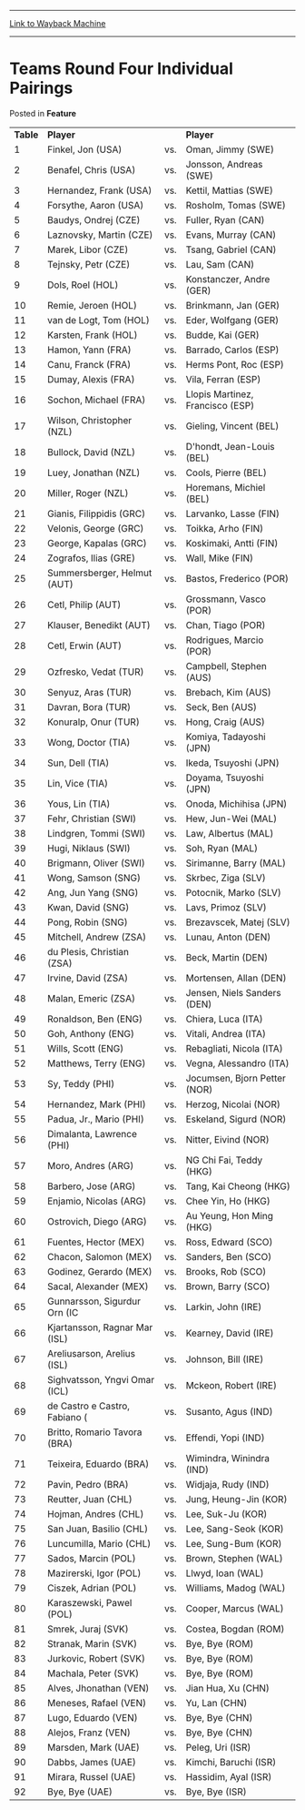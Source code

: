 
---
[Link to Wayback Machine](https://web.archive.org/web/20211202042911/https://magic.wizards.com/en/articles/archive/feature/teams-round-four-individual-pairings-2000-01-01)

[_metadata_:wayback_url]:- "https://magic.wizards.com/en/articles/archive/feature/teams-round-four-individual-pairings-2000-01-01"
[_metadata_:wayback_raw_url]:- "https://web.archive.org/web/20211202042911id_/https://magic.wizards.com/en/articles/archive/feature/teams-round-four-individual-pairings-2000-01-01"
[_metadata_:wayback_capture_timestamp]:- "2021-12-02 04:29:11+00:00"
[_metadata_:description]:- "Table Player Player 1 Finkel, Jon (USA) vs. Oman, Jimmy (SWE) 2 Benafel, Chris (USA) vs. Jonsson, Andreas (SWE) 3 Hernandez, Frank (USA) vs. Kettil, Mattias (SWE) 4 Forsythe, Aaron (USA) vs. Rosholm, Tomas (SWE) 5 Baudys, Ondrej (CZE) vs. Fuller, Ryan (CAN) 6 Laznovsky, Martin (CZE) vs. Evans, Murray (CAN) 7 Marek, Libor (CZE) vs. Tsang, Gabriel (CAN) 8 Tejnsky, Petr (CZE) vs."
[_metadata_:generator]:- "Drupal 7 (http://drupal.org)"
[_metadata_:publish_date]:- "2000-01-01"
---


Teams Round Four Individual Pairings
====================================



 Posted in **Feature**














|  |  |  |  |
| --- | --- | --- | --- |
| **Table** | **Player** |  | **Player** |
| 1 | Finkel, Jon (USA) | vs. | Oman, Jimmy (SWE) |
| 2 | Benafel, Chris (USA) | vs. | Jonsson, Andreas (SWE) |
| 3 | Hernandez, Frank (USA) | vs. | Kettil, Mattias (SWE) |
| 4 | Forsythe, Aaron (USA) | vs. | Rosholm, Tomas (SWE) |
| 5 | Baudys, Ondrej (CZE) | vs. | Fuller, Ryan (CAN) |
| 6 | Laznovsky, Martin (CZE) | vs. | Evans, Murray (CAN) |
| 7 | Marek, Libor (CZE) | vs. | Tsang, Gabriel (CAN) |
| 8 | Tejnsky, Petr (CZE) | vs. | Lau, Sam (CAN) |
| 9 | Dols, Roel (HOL) | vs. | Konstanczer, Andre (GER) |
| 10 | Remie, Jeroen (HOL) | vs. | Brinkmann, Jan (GER) |
| 11 | van de Logt, Tom (HOL) | vs. | Eder, Wolfgang (GER) |
| 12 | Karsten, Frank (HOL) | vs. | Budde, Kai (GER) |
| 13 | Hamon, Yann (FRA) | vs. | Barrado, Carlos (ESP) |
| 14 | Canu, Franck (FRA) | vs. | Herms Pont, Roc (ESP) |
| 15 | Dumay, Alexis (FRA) | vs. | Vila, Ferran (ESP) |
| 16 | Sochon, Michael (FRA) | vs. | Llopis Martinez, Francisco (ESP) |
| 17 | Wilson, Christopher (NZL) | vs. | Gieling, Vincent (BEL) |
| 18 | Bullock, David (NZL) | vs. | D'hondt, Jean-Louis (BEL) |
| 19 | Luey, Jonathan (NZL) | vs. | Cools, Pierre (BEL) |
| 20 | Miller, Roger (NZL) | vs. | Horemans, Michiel (BEL) |
| 21 | Gianis, Filippidis (GRC) | vs. | Larvanko, Lasse (FIN) |
| 22 | Velonis, George (GRC) | vs. | Toikka, Arho (FIN) |
| 23 | George, Kapalas (GRC) | vs. | Koskimaki, Antti (FIN) |
| 24 | Zografos, Ilias (GRE) | vs. | Wall, Mike (FIN) |
| 25 | Summersberger, Helmut (AUT) | vs. | Bastos, Frederico (POR) |
| 26 | Cetl, Philip (AUT) | vs. | Grossmann, Vasco (POR) |
| 27 | Klauser, Benedikt (AUT) | vs. | Chan, Tiago (POR) |
| 28 | Cetl, Erwin (AUT) | vs. | Rodrigues, Marcio (POR) |
| 29 | Ozfresko, Vedat (TUR) | vs. | Campbell, Stephen (AUS) |
| 30 | Senyuz, Aras (TUR) | vs. | Brebach, Kim (AUS) |
| 31 | Davran, Bora (TUR) | vs. | Seck, Ben (AUS) |
| 32 | Konuralp, Onur (TUR) | vs. | Hong, Craig (AUS) |
| 33 | Wong, Doctor (TIA) | vs. | Komiya, Tadayoshi (JPN) |
| 34 | Sun, Dell (TIA) | vs. | Ikeda, Tsuyoshi (JPN) |
| 35 | Lin, Vice (TIA) | vs. | Doyama, Tsuyoshi (JPN) |
| 36 | Yous, Lin (TIA) | vs. | Onoda, Michihisa (JPN) |
| 37 | Fehr, Christian (SWI) | vs. | Hew, Jun-Wei (MAL) |
| 38 | Lindgren, Tommi (SWI) | vs. | Law, Albertus (MAL) |
| 39 | Hugi, Niklaus (SWI) | vs. | Soh, Ryan (MAL) |
| 40 | Brigmann, Oliver (SWI) | vs. | Sirimanne, Barry (MAL) |
| 41 | Wong, Samson (SNG) | vs. | Skrbec, Ziga (SLV) |
| 42 | Ang, Jun Yang (SNG) | vs. | Potocnik, Marko (SLV) |
| 43 | Kwan, David (SNG) | vs. | Lavs, Primoz (SLV) |
| 44 | Pong, Robin (SNG) | vs. | Brezavscek, Matej (SLV) |
| 45 | Mitchell, Andrew (ZSA) | vs. | Lunau, Anton (DEN) |
| 46 | du Plesis, Christian (ZSA) | vs. | Beck, Martin (DEN) |
| 47 | Irvine, David (ZSA) | vs. | Mortensen, Allan (DEN) |
| 48 | Malan, Emeric (ZSA) | vs. | Jensen, Niels Sanders (DEN) |
| 49 | Ronaldson, Ben (ENG) | vs. | Chiera, Luca (ITA) |
| 50 | Goh, Anthony (ENG) | vs. | Vitali, Andrea (ITA) |
| 51 | Wills, Scott (ENG) | vs. | Rebagliati, Nicola (ITA) |
| 52 | Matthews, Terry (ENG) | vs. | Vegna, Alessandro (ITA) |
| 53 | Sy, Teddy (PHI) | vs. | Jocumsen, Bjorn Petter (NOR) |
| 54 | Hernandez, Mark (PHI) | vs. | Herzog, Nicolai (NOR) |
| 55 | Padua, Jr., Mario (PHI) | vs. | Eskeland, Sigurd (NOR) |
| 56 | Dimalanta, Lawrence (PHI) | vs. | Nitter, Eivind (NOR) |
| 57 | Moro, Andres (ARG) | vs. | NG Chi Fai, Teddy (HKG) |
| 58 | Barbero, Jose (ARG) | vs. | Tang, Kai Cheong (HKG) |
| 59 | Enjamio, Nicolas (ARG) | vs. | Chee Yin, Ho (HKG) |
| 60 | Ostrovich, Diego (ARG) | vs. | Au Yeung, Hon Ming (HKG) |
| 61 | Fuentes, Hector (MEX) | vs. | Ross, Edward (SCO) |
| 62 | Chacon, Salomon (MEX) | vs. | Sanders, Ben (SCO) |
| 63 | Godinez, Gerardo (MEX) | vs. | Brooks, Rob (SCO) |
| 64 | Sacal, Alexander (MEX) | vs. | Brown, Barry (SCO) |
| 65 | Gunnarsson, Sigurdur Orn (IC | vs. | Larkin, John (IRE) |
| 66 | Kjartansson, Ragnar Mar (ISL) | vs. | Kearney, David (IRE) |
| 67 | Areliusarson, Arelius (ISL) | vs. | Johnson, Bill (IRE) |
| 68 | Sighvatsson, Yngvi Omar (ICL) | vs. | Mckeon, Robert (IRE) |
| 69 | de Castro e Castro, Fabiano ( | vs. | Susanto, Agus (IND) |
| 70 | Britto, Romario Tavora (BRA) | vs. | Effendi, Yopi (IND) |
| 71 | Teixeira, Eduardo (BRA) | vs. | Wimindra, Winindra (IND) |
| 72 | Pavin, Pedro (BRA) | vs. | Widjaja, Rudy (IND) |
| 73 | Reutter, Juan (CHL) | vs. | Jung, Heung-Jin (KOR) |
| 74 | Hojman, Andres (CHL) | vs. | Lee, Suk-Ju (KOR) |
| 75 | San Juan, Basilio (CHL) | vs. | Lee, Sang-Seok (KOR) |
| 76 | Luncumilla, Mario (CHL) | vs. | Lee, Sung-Bum (KOR) |
| 77 | Sados, Marcin (POL) | vs. | Brown, Stephen (WAL) |
| 78 | Mazirerski, Igor (POL) | vs. | Llwyd, Ioan (WAL) |
| 79 | Ciszek, Adrian (POL) | vs. | Williams, Madog (WAL) |
| 80 | Karaszewski, Pawel (POL) | vs. | Cooper, Marcus (WAL) |
| 81 | Smrek, Juraj (SVK) | vs. | Costea, Bogdan (ROM) |
| 82 | Stranak, Marin (SVK) | vs. | Bye, Bye (ROM) |
| 83 | Jurkovic, Robert (SVK) | vs. | Bye, Bye (ROM) |
| 84 | Machala, Peter (SVK) | vs. | Bye, Bye (ROM) |
| 85 | Alves, Jhonathan (VEN) | vs. | Jian Hua, Xu (CHN) |
| 86 | Meneses, Rafael (VEN) | vs. | Yu, Lan (CHN) |
| 87 | Lugo, Eduardo (VEN) | vs. | Bye, Bye (CHN) |
| 88 | Alejos, Franz (VEN) | vs. | Bye, Bye (CHN) |
| 89 | Marsden, Mark (UAE) | vs. | Peleg, Uri (ISR) |
| 90 | Dabbs, James (UAE) | vs. | Kimchi, Baruchi (ISR) |
| 91 | Mirara, Russel (UAE) | vs. | Hassidim, Ayal (ISR) |
| 92 | Bye, Bye (UAE) | vs. | Bye, Bye (ISR) |







